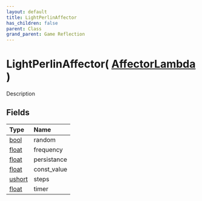 ```yaml
---
layout: default
title: LightPerlinAffector
has_children: false
parent: Class
grand_parent: Game Reflection
---
```

# LightPerlinAffector( [ AffectorLambda ](/docs/game-reflection/classes/affector_lambda) )
Description 

## Fields

| Type | Name |
|:-------------|:--------------|
| [bool](/docs/game-reflection/components/bool) | random |
| [float](/docs/game-reflection/components/float) | frequency |
| [float](/docs/game-reflection/components/float) | persistance |
| [float](/docs/game-reflection/components/float) | const_value |
| [ushort](/docs/game-reflection/enums/ushort) | steps |
| [float](/docs/game-reflection/components/float) | timer |

